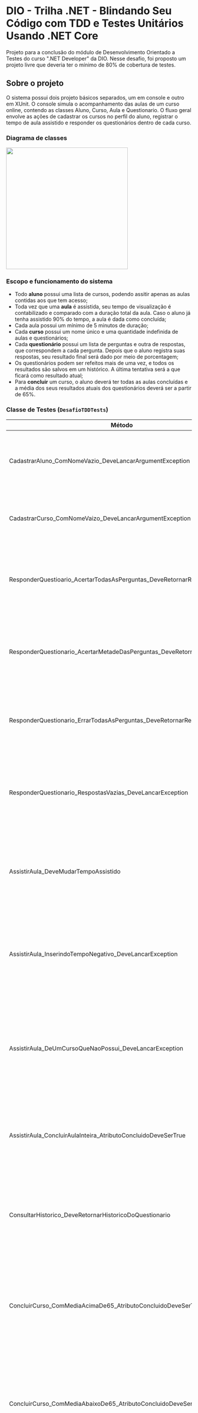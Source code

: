 # DIO - Trilha .NET - Blindando Seu Código com TDD e Testes Unitários Usando .NET Core

Projeto para a conclusão do módulo de Desenvolvimento Orientado a Testes do curso ".NET Developer" da DIO.
Nesse desafio, foi proposto um projeto livre que deveria ter o mínimo de 80% de cobertura de testes.
<br>

## Sobre o projeto

O sistema possui dois projeto básicos separados, um em console e outro em XUnit. O console simula o acompanhamento das aulas de um curso online, contendo as classes Aluno, Curso, Aula e Questionario. O fluxo geral envolve as ações de cadastrar os cursos no perfil do aluno, registrar o tempo de aula assistido e responder os questionários dentro de cada curso.
<br>

### Diagrama de classes

[<img src="diagramaDeClasse.png" height="330"/>](diagramaDeClasse.png)

### Escopo e funcionamento do sistema
- Todo **aluno** possui uma lista de cursos, podendo assitir apenas as aulas contidas aos que tem acesso;
- Toda vez que uma **aula** é assistida, seu tempo de visualização é contabilizado e comparado com a duração total da aula. Caso o aluno já tenha assistido 90% do tempo, a aula é dada como concluída;
- Cada aula possui um mínimo de 5 minutos de duração;
- Cada **curso** possui um nome único e uma quantidade indefinida de aulas e questionários;
- Cada **questionário** possui um lista de perguntas e outra de respostas, que correspondem a cada pergunta. Depois que o aluno registra suas respostas, seu resultado final será dado por meio de porcentagem;
- Os questionários podem ser refeitos mais de uma vez, e todos os resultados são salvos em um histórico. A última tentativa será a que ficará como resultado atual;
- Para **concluir** um curso, o aluno deverá ter todas as aulas concluídas e a média dos seus resultados atuais dos questionários deverá ser a partir de 65%.

### Classe de Testes (`DesafioTDDTests`)

| Método | Descrição |
| ------ | --------- |
| CadastrarAluno_ComNomeVazio_DeveLancarArgumentException                 | O sistema deverá enviar um alerta após a tentiva de cadastro de um usuário com nome vazio.
| CadastrarCurso_ComNomeVaizo_DeveLancarArgumentException                 | O sistema deverá enviar um alerta após a tentiva de cadastro de um curso com título vazio.
| ResponderQuestioario_AcertarTodasAsPerguntas_DeveRetornarResultado100   | Ao acertar todas a perguntas de um questionário, o resultado computado do sistema deverá ser de 100%.
| ResponderQuestionario_AcertarMetadeDasPerguntas_DeveRetornarResultado50 | Ao responder 2 perguntas corretamente um questionário com o total de 4, o resultado computado do sistema deverá ser de 50%.
| ResponderQuestionario_ErrarTodasAsPerguntas_DeveRetornarResultado0      | Ao errar todas as perguntas de um questionário, o resultado computado do sistema deverá ser de 0%.
| ResponderQuestionario_RespostasVazias_DeveLancarException               | Ao receber um uma lista com número de respostas menor do que a quantidade de perguntas registradas, o sistema deverá enviar um alerta.
| AssistirAula_DeveMudarTempoAssistido                                    | Verifica se função `AssistirAula()` na classe `Aluno` está funcionando corretamente e atualizando o progresso da aula.
| AssistirAula_InserindoTempoNegativo_DeveLancarException                 | Caso o tempo de aula inserido estiver com valor negativo, o sistema enviará um alerta e não atualizará o tempo de visualização da aula.
| AssistirAula_DeUmCursoQueNaoPossui_DeveLancarException                  | Ao tentar assistir uma aula, o sistema verificará se o usuário tem permissão para ver o conteúdo, ou seja, se possui o curso relacionado cadastrado em seu perfil.
| AssistirAula_ConcluirAulaInteira_AtributoConcluidoDeveSerTrue           | Verifica se o atributo `_concluida_` na classe `Aula` é atualizado após o aluno passar da marca de 90% do tempo assistido.
| ConsultarHistorico_DeveRetornarHistoricoDoQuestionario                  | Verifica se o histórico emitido pelo sistema está sendo gerado com os mesmos valores e ordem das tentativas do aluno.
| ConcluirCurso_ComMediaAcimaDe65_AtributoConcluidoDeveSerTrue            | Verifica se o curso foi concluído após todas aulas serem assistidas e com 100% de acerto nos testes. Nesse caso, o resultado deverá ser positivo.
| ConcluirCurso_ComMediaAbaixoDe65_AtributoConcluidoDeveSerFalse          | Verifica se o curso foi concluído após todas aulas serem assistidas e com 0% de acerto nos testes. Nesse caso, o resultado deverá ser negativo.

### Outline da Classe

>![Outline dos casos](resultadosTestes.png)
